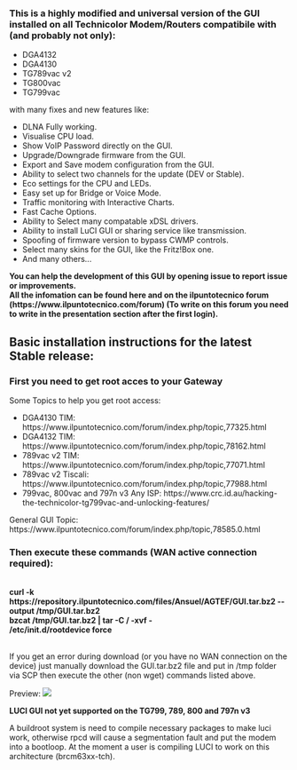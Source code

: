 <h3><strong>This is a highly modified and universal version of the GUI installed on all Technicolor Modem/Routers compatibile with (and probably not only):</strong></h3>
  <ul>
  <li>DGA4132</li>
  <li>DGA4130</li>
  <li>TG789vac v2</li>
  <li>TG800vac</li>
  <li>TG799vac</li>
  </ul>
with many fixes and new features like:
<ul>
<li>DLNA Fully working.</li>
<li>Visualise CPU load.</li>
<li>Show VoIP Password directly on the GUI.</li>
<li>Upgrade/Downgrade firmware from the GUI.</li>
<li>Export and Save modem configuration from the GUI.</li>
<li>Ability to select two channels for the update (DEV or Stable).</li>
<li>Eco settings for the CPU and LEDs.</li>
<li>Easy set up for Bridge or Voice Mode.</li>
<li>Traffic monitoring with Interactive Charts.</li>
<li>Fast Cache Options.</li>
<li>Ability to Select many compatable xDSL drivers.</li>
<li>Ability to install LuCI GUI or sharing service like transmission.</li>
<li>Spoofing of firmware version to bypass CWMP controls.</li>
<li>Select many skins for the GUI, like the Fritz!Box one.</li>
<li>And many others...</li>
</ul>
<p><strong>You can help the development of this GUI by opening issue to report issue or improvements.</strong><br /><strong>All the infomation can be found here and on the ilpuntotecnico forum (https://www.ilpuntotecnico.com/forum) (To write on this forum you need to write in the presentation section after the first login).</strong></p>

<h2><strong>Basic installation instructions for the latest Stable release:</strong></h2>

<h3><strong>First you need to get root acces to your Gateway</strong></h3>
Some Topics to help you get root access:
<ul>
<li>DGA4130 TIM: https://www.ilpuntotecnico.com/forum/index.php/topic,77325.html</li>
<li>DGA4132 TIM: https://www.ilpuntotecnico.com/forum/index.php/topic,78162.html</li>
<li>789vac v2 TIM: https://www.ilpuntotecnico.com/forum/index.php/topic,77071.html</li>
<li>789vac v2 Tiscali: https://www.ilpuntotecnico.com/forum/index.php/topic,77988.html</li>
<li>799vac, 800vac and 797n v3 Any ISP: https://www.crc.id.au/hacking-the-technicolor-tg799vac-and-unlocking-features/
</ul>
General GUI Topic: https://www.ilpuntotecnico.com/forum/index.php/topic,78585.0.html

<h3>Then execute these commands (WAN active connection required):</h3><br />
<strong>curl -k https://repository.ilpuntotecnico.com/files/Ansuel/AGTEF/GUI.tar.bz2 --output /tmp/GUI.tar.bz2<br />
bzcat /tmp/GUI.tar.bz2 | tar -C / -xvf -<br />
/etc/init.d/rootdevice force<br /><br /></strong>

If you get an error during download (or you have no WAN connection on the device) just manually download the GUI.tar.bz2 file and put in /tmp folder via SCP then execute the other (non wget) commands listed above.

Preview:
<img src="https://i.imgur.com/ZcSANgW.png">

<b>LUCI GUI not yet supported on the TG799, 789, 800 and 797n v3</b>
<p>A buildroot system is need to compile necessary packages to make luci work, otherwise rpcd will cause a segmentation fault and put the modem into a bootloop. At the moment a user is compiling LUCI to work on this architecture (brcm63xx-tch).

